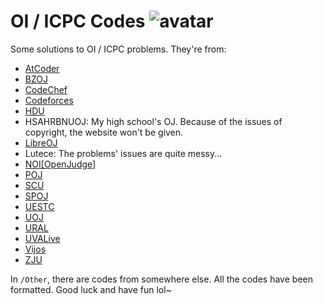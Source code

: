 # OI / ICPC Codes ![avatar](https://www.gravatar.com/avatar/db46c601e36b86f9f275e9349e798149?s=100&d=mm&r=g)

Some solutions to OI / ICPC problems. They're from:

- [AtCoder](https://atcoder.jp/)
- [BZOJ](https://www.lydsy.com/JudgeOnline/)
- [CodeChef](https://www.codechef.com/)
- [Codeforces](https://codeforces.com/)
- [HDU](http://acm.hdu.edu.cn/)
- HSAHRBNUOJ: My high school's OJ. Because of the issues of copyright, the website won't be given.
- [LibreOJ](https://loj.ac/)
- Lutece: The problems' issues are quite messy...
- [NOI[OpenJudge]](http://noi.openjudge.cn/)
- [POJ](http://poj.org/)
- [SCU](http://acm.scu.edu.cn/soj/)
- [SPOJ](https://www.spoj.com/)
- [UESTC](https://acm.uestc.edu.cn/home)
- [UOJ](https://uoj.ac/)
- [URAL](https://acm.timus.ru/)
- [UVALive](https://icpcarchive.ecs.baylor.edu/index.php)
- [Vijos](https://vijos.org/)
- [ZJU](http://acm.zju.edu.cn/onlinejudge/)

In `/Other`, there are codes from somewhere else. All the codes have been formatted. Good luck and have fun lol~
